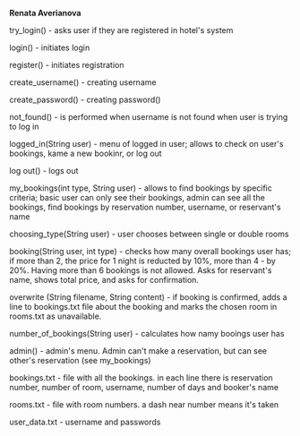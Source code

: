 **Renata Averianova**

try_login() - asks user if they are registered in hotel's system

login() - initiates login

register() - initiates registration

create_username() - creating username

create_password() - creating password()

not_found() - is performed when username is not found when user is trying to log in

logged_in(String user) - menu of logged in user; allows to check on user's bookings, kame a new bookinr, or log out

log out() - logs out

my_bookings(int type, String user) - allows to find bookings by specific criteria; basic user can only see their bookings, admin can see all the bookings, find bookings by reservation number, username, or reservant's name

choosing_type(String user) - user chooses between single or double rooms 

booking(String user, int type) - checks how many overall bookings user has; if more than 2, the price for 1 night is reducted by 10%, more than 4 - by 20%. Having more than 6 bookings is not allowed. Asks for reservant's name, shows total price, and asks for confirmation. 

overwrite (String filename, String content) - if booking is confirmed, adds a line to bookings.txt file about the booking and marks the chosen room in rooms.txt as unavailable. 

number_of_bookings(String user) - calculates how namy booings user has

admin() - admin's menu. Admin can't make a reservation, but can see other's reservation (see my_bookings)


bookings.txt - file with all the bookings. in each line there is reservation number, number of room, username, number of days and booker's name

rooms.txt - file with room numbers. a dash near number means it's taken

user_data.txt - username and passwords
